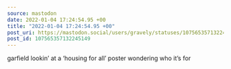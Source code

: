 ```yaml
---
source: mastodon
date: 2022-01-04 17:24:54.95 +00
title: "2022-01-04 17:24:54.95 +00"
post_uri: https://mastodon.social/users/gravely/statuses/107565357132245149
post_id: 107565357132245149
---
```

garfield lookin’ at a ‘housing for all’ poster wondering who it’s for


